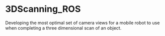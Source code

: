 # 3DScanning_ROS
Developing the most optimal set of camera views for a mobile robot to use when completing a three dimensional scan of an object.

